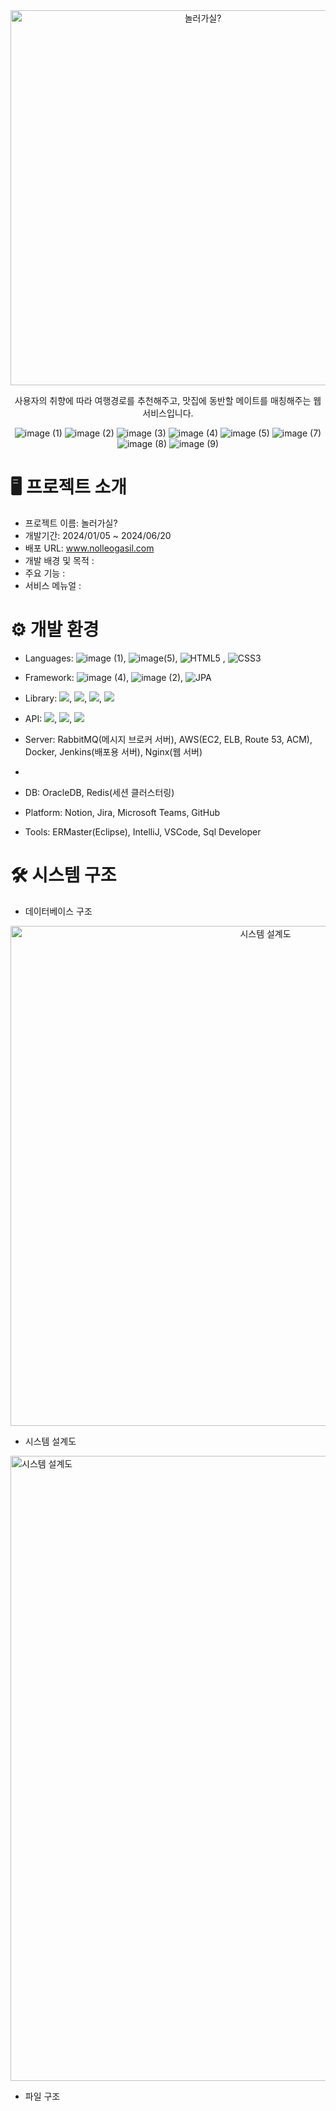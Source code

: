 <div align="center">

<img src="https://github.com/fourroro/nolleogasil_backend/blob/chon/README_images/banner.jpg" alt="놀러가실?" width="600px" />


사용자의 취향에 따라 여행경로를 추천해주고, 맛집에 동반할 메이트를 매칭해주는 웹 서비스입니다.

![image (1)](https://github.com/user-attachments/assets/2d7a2ac4-8142-4f00-9a04-eb7d1c97c499)
![image (2)](https://github.com/user-attachments/assets/115dadb1-ce68-4a39-a86b-6e953606ad97)
![image (3)](https://github.com/user-attachments/assets/f6071a6a-e644-4e28-a95e-3dfcfced44b7)
![image (4)](https://github.com/user-attachments/assets/954dbc16-fb5a-42a5-b8d6-7c18284babd0)
![image (5)](https://github.com/user-attachments/assets/6a571716-8298-46a2-817a-3858709f410a)
![image (7)](https://github.com/user-attachments/assets/76cbac91-1143-41ef-9f85-e67e05d71eef)
![image (8)](https://github.com/user-attachments/assets/a8f7c42c-44f8-4d70-af2b-9a767f1dcff3)
![image (9)](https://github.com/user-attachments/assets/69d4a3de-4758-4295-a7ee-8ac9677fdd87)

</div>

# 🖥 프로젝트 소개


+ 프로젝트 이름: 놀러가실?
+ 개발기간: 2024/01/05 ~ 2024/06/20
+ 배포 URL: www.nolleogasil.com
+ 개발 배경 및 목적 : 
+ 주요 기능 : 
+ 서비스 메뉴얼 : 


# ⚙ 개발 환경


+ Languages: ![image (1)](https://img.shields.io/badge/JAVA-E34F26?style=flat&logo=java&logoColor=white), ![image(5)](https://img.shields.io/badge/JS-F7DF1E?style=flat&logo=JavaScript&logoColor=white), ![HTML5](https://img.shields.io/badge/html5-%23E34F26.svg?style=flat&logo=html5&logoColor=white)
  , ![CSS3](https://img.shields.io/badge/css3-%231572B6.svg?style=flate&logo=css3&logoColor=white)

+ Framework: ![image (4)](https://img.shields.io/badge/React-61DAFB?style=flate&logo=React&logoColor=white), ![image (2)](https://img.shields.io/badge/springBoot-6DB33F?style=flate&logo=SpringBoot&logoColor=white), ![JPA](https://img.shields.io/badge/JPA-6DB33F?style=flat&logo=&logoColor=white)
+ Library: <img src="https://img.shields.io/badge/WebSocket-2072EF?style=flat&logoColor=white">, 
           <img src="https://img.shields.io/badge/STOMP-41454A?style=flat&logoColor=white">, 
           <img src="https://img.shields.io/badge/SockJS(실시간채팅)-F56640?style=flat&logoColor=white">, 
           <img src="https://img.shields.io/badge/Axios-5A29E4?style=flat&logo=Axios&logoColor=white">
+ API: <img src="https://img.shields.io/badge/Kakao Login API-FFCD00?style=flat&logo=Kakao&logoColor=white">, 
       <img src="https://img.shields.io/badge/Kakao Map API-FFCD00?style=flat&logo=Kakao&logoColor=white">, 
       <img src="https://img.shields.io/badge/OpenAI API-412991?style=flat&logo=OpenAI&logoColor=white">
+ Server: RabbitMQ(메시지 브로커 서버), AWS(EC2, ELB, Route 53, ACM), Docker, Jenkins(배포용 서버), Nginx(웹 서버)
+ 
+ DB: OracleDB, Redis(세션 클러스터링)
+ Platform: Notion, Jira, Microsoft Teams, GitHub
+ Tools: ERMaster(Eclipse), IntelliJ, VSCode, Sql Developer


# 🛠 시스템 구조


+ 데이터베이스 구조
<div align="center">
  <img src="https://github.com/fourroro/nolleogasil_backend/blob/chon/README_images/DB_Schema.png" alt="시스템 설계도" width="800px" />
</div><p/>


+ 시스템 설계도
<img src="https://github.com/fourroro/nolleogasil_backend/blob/chon/README_images/system_architecture.jpg" alt="시스템 설계도" width="1000px" />


+ 파일 구조
